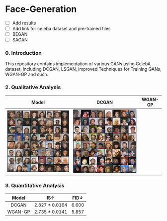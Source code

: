 # Face-Generation

- [ ] Add results
- [ ] Add link for celeba dataset and pre-trained files
- [ ] BEGAN
- [ ] SAGAN

### 0. Introduction

This repository contains implementation of various GANs using CelebA dataset, including DCGAN, LSGAN, Improved Techniques for Training GANs, WGAN-GP and such.

### 2. Qualitative Analysis
| Model | DCGAN | WGAN-GP |
|:-----:|:-----:|:-----:|
| <img src = './1. DCGAN (Deep Convolutional GAN)/results/samples/Face_Generation_Epoch_100.png'> | <img src = './2. Wasserstein GAN-GP (Gradient Penalty)/results/samples/Face_Generation_Epoch_100.png'> |

### 3. Quantitative Analysis
| Model | IS↑ | FID↓ |
|:-----:|:-----:|:-----:|
| DCGAN | 2.827 ± 0.0164 | 6.600 |
| WGAN-GP | 2.735 ± 0.0141 | 5.857 |
